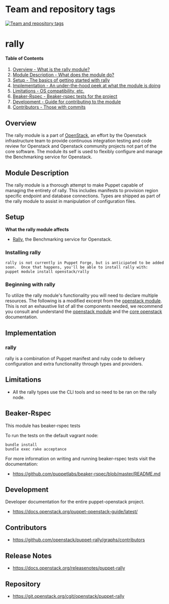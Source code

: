 Team and repository tags
========================

[![Team and repository tags](https://governance.openstack.org/tc/badges/puppet-rally.svg)](https://governance.openstack.org/tc/reference/tags/index.html)

<!-- Change things from this point on -->

rally
=======

#### Table of Contents

1. [Overview - What is the rally module?](#overview)
2. [Module Description - What does the module do?](#module-description)
3. [Setup - The basics of getting started with rally](#setup)
4. [Implementation - An under-the-hood peek at what the module is doing](#implementation)
5. [Limitations - OS compatibility, etc.](#limitations)
6. [Beaker-Rspec - Beaker-rspec tests for the project](#beaker-rpsec)
7. [Development - Guide for contributing to the module](#development)
8. [Contributors - Those with commits](#contributors)

Overview
--------

The rally module is a part of [OpenStack](https://opendev.org/openstack), an effort by the Openstack infrastructure team to provide continuous integration testing and code review for Openstack and Openstack community projects not part of the core software.  The module its self is used to flexibly configure and manage the Benchmarking service for Openstack.

Module Description
------------------

The rally module is a thorough attempt to make Puppet capable of managing the entirety of rally.  This includes manifests to provision region specific endpoint and database connections.  Types are shipped as part of the rally module to assist in manipulation of configuration files.

Setup
-----

**What the rally module affects**

* [Rally](https://docs.openstack.org/rally/latest/), the Benchmarking service for Openstack.

### Installing rally

    rally is not currently in Puppet Forge, but is anticipated to be added soon.  Once that happens, you'll be able to install rally with:
    puppet module install openstack/rally

### Beginning with rally

To utilize the rally module's functionality you will need to declare multiple resources.  The following is a modified excerpt from the [openstack module](https://github.com/stackforge/puppet-openstack).  This is not an exhaustive list of all the components needed, we recommend you consult and understand the [openstack module](https://github.com/stackforge/puppet-openstack) and the [core openstack](http://docs.openstack.org) documentation.

Implementation
--------------

### rally

rally is a combination of Puppet manifest and ruby code to delivery configuration and extra functionality through types and providers.

Limitations
------------

* All the rally types use the CLI tools and so need to be ran on the rally node.

Beaker-Rspec
------------

This module has beaker-rspec tests

To run the tests on the default vagrant node:

```shell
bundle install
bundle exec rake acceptance
```

For more information on writing and running beaker-rspec tests visit the documentation:

* https://github.com/puppetlabs/beaker-rspec/blob/master/README.md

Development
-----------

Developer documentation for the entire puppet-openstack project.

* https://docs.openstack.org/puppet-openstack-guide/latest/

Contributors
------------

* https://github.com/openstack/puppet-rally/graphs/contributors

Release Notes
-------------

* https://docs.openstack.org/releasenotes/puppet-rally

Repository
-------------

* https://git.openstack.org/cgit/openstack/puppet-rally
